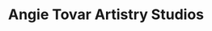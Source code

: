 ---
title: "Angie Tovar Artistry Studios"
url: /montclair/angie-tovar-artistry-studios/
shop: beauty
---
